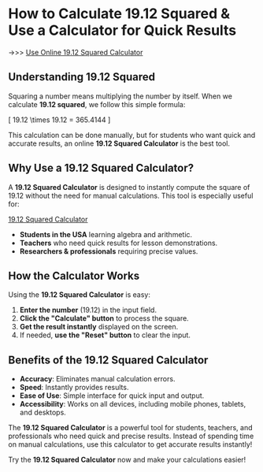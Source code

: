 # How to Calculate 19.12 Squared & Use a Calculator for Quick Results

->>> [Use Online 19.12 Squared Calculator](https://www.digicalcy.com/p/1912-squared-calculator.html)

## Understanding 19.12 Squared

Squaring a number means multiplying the number by itself. When we calculate **19.12 squared**, we follow this simple formula:

\[
19.12 \times 19.12 = 365.4144
\]

This calculation can be done manually, but for students who want quick and accurate results, an online **19.12 Squared Calculator** is the best tool.

## Why Use a 19.12 Squared Calculator?

A **19.12 Squared Calculator** is designed to instantly compute the square of 19.12 without the need for manual calculations. This tool is especially useful for:

[19.12 Squared Calculator](https://www.digicalcy.com/p/1912-squared-calculator.html)

- **Students in the USA** learning algebra and arithmetic.
- **Teachers** who need quick results for lesson demonstrations.
- **Researchers & professionals** requiring precise values.

## How the Calculator Works

Using the **19.12 Squared Calculator** is easy:

1. **Enter the number** (19.12) in the input field.
2. **Click the "Calculate" button** to process the square.
3. **Get the result instantly** displayed on the screen.
4. If needed, **use the "Reset" button** to clear the input.

## Benefits of the 19.12 Squared Calculator

- **Accuracy**: Eliminates manual calculation errors.
- **Speed**: Instantly provides results.
- **Ease of Use**: Simple interface for quick input and output.
- **Accessibility**: Works on all devices, including mobile phones, tablets, and desktops.


The **19.12 Squared Calculator** is a powerful tool for students, teachers, and professionals who need quick and precise results. Instead of spending time on manual calculations, use this calculator to get accurate results instantly!

Try the **19.12 Squared Calculator** now and make your calculations easier!
